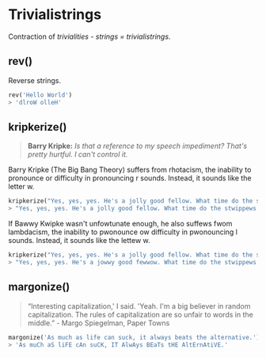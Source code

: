 # Trivialistrings

Contraction of _trivialities - strings = trivialistrings_.

## rev()

Reverse strings.

```python
rev('Hello World')
> 'dlroW olleH'
```

## kripkerize()

> **Barry Kripke:** _Is that a reference to my speech impediment? That's pretty hurtful. I can't control it._

Barry Kripke (The Big Bang Theory) suffers from rhotacism, the inability to pronounce or difficulty in pronouncing r sounds. Instead, it sounds like the letter w.

```python
kripkerize("Yes, yes, yes. He's a jolly good fellow. What time do the strippers arrive?")
> "Yes, yes, yes. He's a jolly good fellow. What time do the stwippews awwive?"
```

If Bawwy Kwipke wasn't unfowtunate enough, he also suffews fwom lambdacism, the inability to pwonounce ow difficulty in pwonouncing l sounds. Instead, it sounds like the lettew w.

```python
kripkerize("Yes, yes, yes. He's a jolly good fellow. What time do the strippers arrive?", lambdacism=True)
> "Yes, yes, yes. He's a jowwy good fewwow. What time do the stwippews awwive?"
```

## margonize()

> “Interesting capitalization,' I said. 'Yeah. I'm a big believer in random capitalization. The rules of capitalization are so unfair to words in the middle.” - Margo Spiegelman, Paper Towns

```python
margonize('As much as life can suck, it always beats the alternative.')
> 'As muCh aS liFE cAn suCK, IT AlwAys BEaTs tHE AltErnAtiVE.'
```